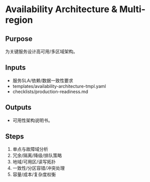 # Availability Architecture & Multi-region

## Purpose

为关键服务设计高可用/多区域架构。

## Inputs

- 服务SLA/依赖/数据一致性要求
- templates/availability-architecture-tmpl.yaml
- checklists/production-readiness.md

## Outputs

- 可用性架构说明书。

## Steps

1. 单点与故障域分析
2. 冗余/隔离/降级/排队策略
3. 地域/可用区/读写拓扑
4. 一致性/分区容错/冲突处理
5. 容量/成本/复杂度权衡
